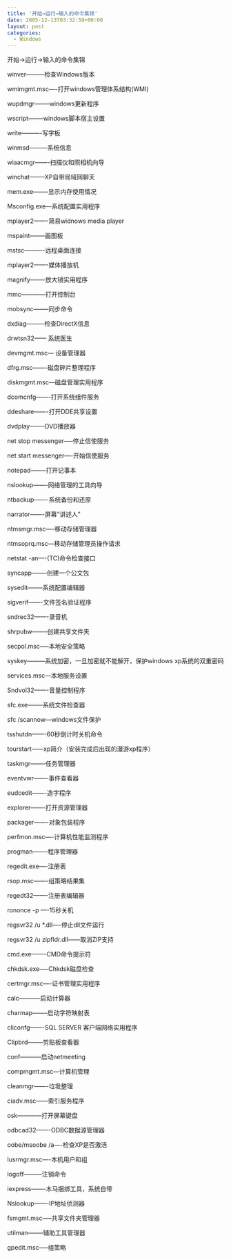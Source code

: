 ```yaml
---
title: '开始→运行→输入的命令集锦'
date: 2005-12-13T03:32:59+00:00
layout: post
categories:
  - Windows
---
```


开始→运行→输入的命令集锦

winver———检查Windows版本

wmimgmt.msc—-打开windows管理体系结构(WMI)

wupdmgr——–windows更新程序

wscript——–windows脚本宿主设置

write———-写字板
<!--more-->
winmsd———系统信息

wiaacmgr——-扫描仪和照相机向导

winchat——–XP自带局域网聊天

mem.exe——–显示内存使用情况

Msconfig.exe—系统配置实用程序

mplayer2——-简易widnows media player

mspaint——–画图板

mstsc———-远程桌面连接

mplayer2——-媒体播放机

magnify——–放大镜实用程序

mmc————打开控制台

mobsync——–同步命令

dxdiag———检查DirectX信息

drwtsn32—— 系统医生

devmgmt.msc— 设备管理器

dfrg.msc——-磁盘碎片整理程序

diskmgmt.msc—磁盘管理实用程序

dcomcnfg——-打开系统组件服务

ddeshare——-打开DDE共享设置

dvdplay——–DVD播放器

net stop messenger—–停止信使服务

net start messenger—-开始信使服务

notepad——–打开记事本

nslookup——-网络管理的工具向导

ntbackup——-系统备份和还原

narrator——-屏幕“讲述人”

ntmsmgr.msc—-移动存储管理器

ntmsoprq.msc—移动存储管理员操作请求

netstat -an—-(TC)命令检查接口

syncapp——–创建一个公文包

sysedit——–系统配置编辑器

sigverif——-文件签名验证程序

sndrec32——-录音机

shrpubw——–创建共享文件夹

secpol.msc—–本地安全策略

syskey———系统加密，一旦加密就不能解开，保护windows xp系统的双重密码

services.msc—本地服务设置

Sndvol32——-音量控制程序

sfc.exe——–系统文件检查器

sfc /scannow—windows文件保护

tsshutdn——-60秒倒计时关机命令

tourstart——xp简介（安装完成后出现的漫游xp程序）

taskmgr——–任务管理器

eventvwr——-事件查看器

eudcedit——-造字程序

explorer——-打开资源管理器

packager——-对象包装程序

perfmon.msc—-计算机性能监测程序

progman——–程序管理器

regedit.exe—-注册表

rsop.msc——-组策略结果集

regedt32——-注册表编辑器

rononce -p —-15秒关机

regsvr32 /u *.dll—-停止dll文件运行

regsvr32 /u zipfldr.dll——取消ZIP支持

cmd.exe——–CMD命令提示符

chkdsk.exe—–Chkdsk磁盘检查

certmgr.msc—-证书管理实用程序

calc———–启动计算器

charmap——–启动字符映射表

cliconfg——-SQL SERVER 客户端网络实用程序

Clipbrd——–剪贴板查看器

conf———–启动netmeeting

compmgmt.msc—计算机管理

cleanmgr——-垃圾整理

ciadv.msc——索引服务程序

osk————打开屏幕键盘

odbcad32——-ODBC数据源管理器

oobe/msoobe /a—-检查XP是否激活

lusrmgr.msc—-本机用户和组

logoff———注销命令

iexpress——-木马捆绑工具，系统自带

Nslookup——-IP地址侦测器

fsmgmt.msc—–共享文件夹管理器

utilman——–辅助工具管理器

gpedit.msc—–组策略